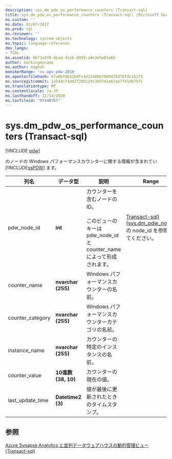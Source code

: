 ```yaml
---
description: sys.dm_pdw_os_performance_counters (Transact-sql)
title: sys.dm_pdw_os_performance_counters (Transact-sql) |Microsoft Docs
ms.custom: ''
ms.date: 03/07/2017
ms.prod: sql
ms.reviewer: ''
ms.technology: system-objects
ms.topic: language-reference
dev_langs:
- TSQL
ms.assetid: 0673a8f8-8bed-41eb-8959-a9e3e9e03a65
author: markingmyname
ms.author: maghan
monikerRange: '>= aps-pdw-2016'
ms.openlocfilehash: 67a0bf0b52b0fc4d31400bf009476d76fdc1b1f5
ms.sourcegitcommit: 1a544cf4dd2720b124c3697d1e62ae7741db757c
ms.translationtype: MT
ms.contentlocale: ja-JP
ms.lasthandoff: 12/14/2020
ms.locfileid: "97440767"
---
```

# <a name="sysdm_pdw_os_performance_counters-transact-sql"></a>sys.dm_pdw_os_performance_counters (Transact-sql)
[!INCLUDE [pdw](../../includes/applies-to-version/pdw.md)]

  のノードの Windows パフォーマンスカウンターに関する情報が含まれてい [!INCLUDE[ssPDW](../../includes/sspdw-md.md)] ます。  
  
|列名|データ型|説明|Range|  
|-----------------|---------------|-----------------|-----------|  
|pdw_node_id|**int**|カウンターを含むノードの ID。<br /><br /> このビューのキーは pdw_node_id と counter_name によって形成されます。|[Transact-sql&#41;&#40;sys.dm_pdw_nodes](../../relational-databases/system-dynamic-management-views/sys-dm-pdw-nodes-transact-sql.md)の node_id を参照してください。|  
|counter_name|**nvarchar (255)**|Windows パフォーマンスカウンターの名前。||  
|counter_category|**nvarchar (255)**|Windows パフォーマンスカウンターカテゴリの名前。||  
|instance_name|**nvarchar (255)**|カウンターの特定のインスタンスの名前。||  
|counter_value|**10進数 (38, 10)**|カウンターの現在の値。||  
|last_update_time|**Datetime2 (3)**|値が最後に更新されたときのタイムスタンプ。||  
  
## <a name="see-also"></a>参照  
 [Azure Synapse Analytics と並列データウェアハウスの動的管理ビュー &#40;Transact-sql&#41;](../../relational-databases/system-dynamic-management-views/sql-and-parallel-data-warehouse-dynamic-management-views.md)  
  
  
